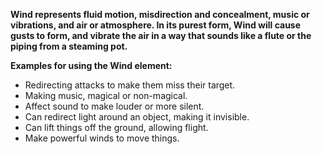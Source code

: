 **Wind represents fluid motion, misdirection and concealment, music or vibrations, and air or atmosphere.
In its purest form, Wind will cause gusts to form, and vibrate the air in a way that sounds like a flute or the piping from a steaming pot.**

**Examples for using the Wind element:**
- Redirecting attacks to make them miss their target.
- Making music, magical or non-magical.
- Affect sound to make louder or more silent.
- Can redirect light around an object, making it invisible.
- Can lift things off the ground, allowing flight.
- Make powerful winds to move things.